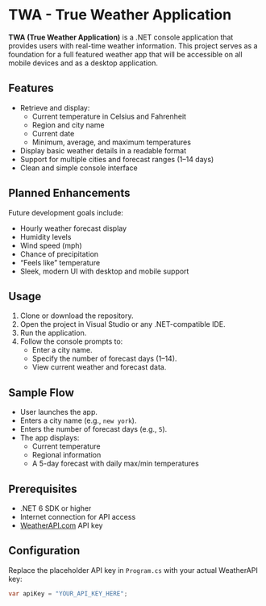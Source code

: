 # TWA - True Weather Application

**TWA (True Weather Application)** is a .NET console application that provides users with real-time weather information. This project serves as a foundation for a full featured weather app that will be accessible on all mobile devices and as a desktop application.

## Features

- Retrieve and display:
  - Current temperature in Celsius and Fahrenheit
  - Region and city name
  - Current date
  - Minimum, average, and maximum temperatures
- Display basic weather details in a readable format
- Support for multiple cities and forecast ranges (1–14 days)
- Clean and simple console interface

## Planned Enhancements

Future development goals include:

- Hourly weather forecast display
- Humidity levels
- Wind speed (mph)
- Chance of precipitation
- “Feels like” temperature
- Sleek, modern UI with desktop and mobile support

## Usage

1. Clone or download the repository.
2. Open the project in Visual Studio or any .NET-compatible IDE.
3. Run the application.
4. Follow the console prompts to:
   - Enter a city name.
   - Specify the number of forecast days (1–14).
   - View current weather and forecast data.

## Sample Flow

- User launches the app.
- Enters a city name (e.g., `new york`).
- Enters the number of forecast days (e.g., `5`).
- The app displays:
  - Current temperature
  - Regional information
  - A 5-day forecast with daily max/min temperatures

## Prerequisites

- .NET 6 SDK or higher
- Internet connection for API access
- [WeatherAPI.com](https://www.weatherapi.com/) API key

## Configuration

Replace the placeholder API key in `Program.cs` with your actual WeatherAPI key:

```csharp
var apiKey = "YOUR_API_KEY_HERE";

